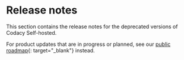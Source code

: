 # Release notes

This section contains the release notes for the deprecated versions of Codacy Self-hosted.

For product updates that are in progress or planned, see our [public roadmap](https://roadmap.codacy.com/tabs/1-in-progress){: target="_blank"} instead.
